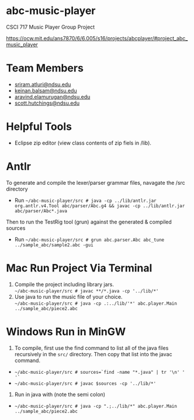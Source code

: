# abc-music-player
CSCI 717 Music Player Group Project

https://ocw.mit.edu/ans7870/6/6.005/s16/projects/abcplayer/#project_abc_music_player

# Team Members
* sriram.atluri@ndsu.edu
* keinan.balsam@ndsu.edu
* aravind.elamurugan@ndsu.edu
* scott.hutchings@ndsu.edu

# Helpful Tools
* Eclipse zip editor (view class contents of zip fiels in /lib).

# Antlr
To generate and compile the lexer/parser grammar files, navagate the /src directory       
* Run `~/abc-music-player/src # java -cp ../lib/antlr.jar org.antlr.v4.Tool abc/parser/Abc.g4 && javac -cp ../lib/antlr.jar abc/parser/Abc*.java`    

Then to run the TestRig tool (grun) against the generated & compiled sources 
* Run `~/abc-music-player/src # grun abc.parser.Abc abc_tune ../sample_abc/sample2.abc -gui`

# Mac Run Project Via Terminal
1. Compile the project including library jars.   
`~/abc-music-player/src # javac **/*.java -cp '../lib/*'`
1. Use java to run the music file of your choice.  
`~/abc-music-player/src # java -cp .:../lib/'*' abc.player.Main ../sample_abc/piece2.abc`

# Windows Run in MinGW
1. To compile, first use the find command to list all of the java files recursively in the `src/` directory. Then copy that list into the javac command.
* ```~/abc-music-player/src # sources=`find -name "*.java" | tr '\n' ' '` ```
* `~/abc-music-player/src # javac $sources -cp '../lib/*'`
1. Run in java with (note the semi colon)
* `~/abc-music-player/src # java -cp ".;../lib/*" abc.player.Main ../sample_abc/piece2.abc`